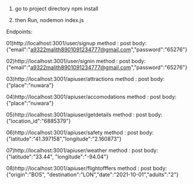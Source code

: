 01) go to project directory
npm install

02) then Run,
nodemon index.js

Endpoints:

01)http://localhost:3001/user/signup
method : post
body:
{"email":"a9322malith8901091234777@gmail.com","password":"65276"}

02)http://localhost:3001/user/signin
method : post
body:
{"email":"a9322malith8901091234777@gmail.com","password":"65276"}

03)http://localhost:3001/apiuser/attractions
method : post
body:
{"place":"nuwara"}

04)http://localhost:3001/apiuser/accomodations
method : post
body:
{"place":"nuwara"}

05)http://localhost:3001/apiuser/getdetails
method : post
body:
{"location_id":"6885379"}

06)http://localhost:3001/apiuser/safety
method : post
body:
{"latitude":"41.397158","longitude":"2.160873"}

07)http://localhost:3001/apiuser/weather
method : post
body:
{"latitude":"33.44", "longitude":"-94.04"}

08)http://localhost:3001/apiuser/flightofffers
method : post
body:
{"origin":"BOS", "destination":"LON","date":"2021-10-01","adults":"2"}
